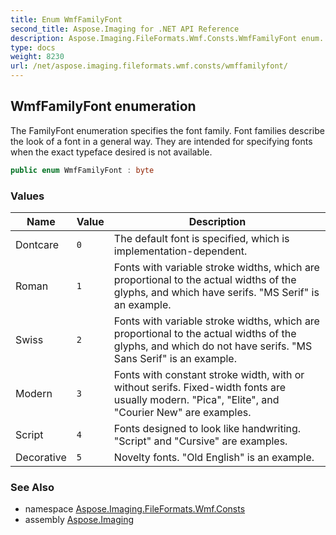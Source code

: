 ```yaml
---
title: Enum WmfFamilyFont
second_title: Aspose.Imaging for .NET API Reference
description: Aspose.Imaging.FileFormats.Wmf.Consts.WmfFamilyFont enum. The FamilyFont enumeration specifies the font family. Font families describe the look of a font in a general way. They are intended for specifying fonts when the exact typeface desired is not available
type: docs
weight: 8230
url: /net/aspose.imaging.fileformats.wmf.consts/wmffamilyfont/
---
```

## WmfFamilyFont enumeration

The FamilyFont enumeration specifies the font family. Font families describe the look of a font in a general way. They are intended for specifying fonts when the exact typeface desired is not available.

```csharp
public enum WmfFamilyFont : byte
```

### Values

| Name | Value | Description |
| --- | --- | --- |
| Dontcare | `0` | The default font is specified, which is implementation-dependent. |
| Roman | `1` | Fonts with variable stroke widths, which are proportional to the actual widths of the glyphs, and which have serifs. "MS Serif" is an example. |
| Swiss | `2` | Fonts with variable stroke widths, which are proportional to the actual widths of the glyphs, and which do not have serifs. "MS Sans Serif" is an example. |
| Modern | `3` | Fonts with constant stroke width, with or without serifs. Fixed-width fonts are usually modern. "Pica", "Elite", and "Courier New" are examples. |
| Script | `4` | Fonts designed to look like handwriting. "Script" and "Cursive" are examples. |
| Decorative | `5` | Novelty fonts. "Old English" is an example. |

### See Also

* namespace [Aspose.Imaging.FileFormats.Wmf.Consts](../../aspose.imaging.fileformats.wmf.consts/)
* assembly [Aspose.Imaging](../../)


